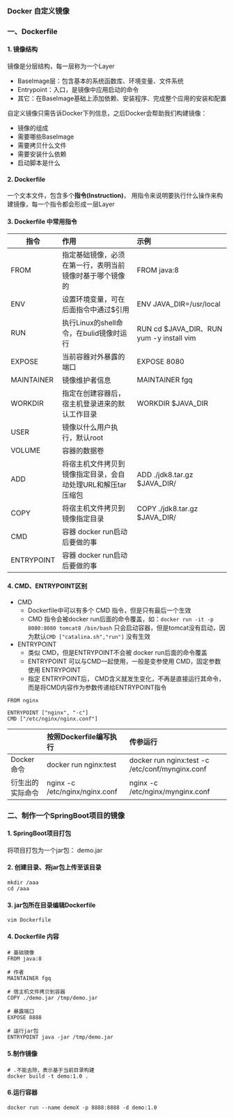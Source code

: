 ### Docker 自定义镜像
### 一、Dockerfile 
#### 1. 镜像结构
镜像是分层结构，每一层称为一个Layer
* BaseImage层：包含基本的系统函数库、环境变量、文件系统
* Entrypoint：入口，是镜像中应用启动的命令
* 其它：在BaseImage基础上添加依赖、安装程序、完成整个应用的安装和配置

自定义镜像只需告诉Docker下列信息，之后Docker会帮助我们构建镜像：
* 镜像的组成
* 需要哪些BaseImage
* 需要拷贝什么文件
* 需要安装什么依赖
* 启动脚本是什么


#### 2. Dockerfile
一个文本文件，包含多个**指令(Instruction)**， 用指令来说明要执行什么操作来构建镜像，每一个指令都会形成一层Layer


#### 3. Dockerfile 中常用指令

| 指令         | 作用                                             | 示例                                      |
|------------|:-----------------------------------------------|:----------------------------------------|
| FROM       | 指定基础镜像，必须在第一行，表明当前镜像时基于哪个镜像的                   | FROM java:8                             |
| ENV        | 设置环境变量，可在后面指令中通过$引用                            | ENV JAVA_DIR=/usr/local                 |
| RUN        | 执行Linux的shell命令，在bulid镜像时运行                    | RUN cd $JAVA_DIR、RUN yum -y install vim |
| EXPOSE     | 当前容器对外暴露的端口                                    | EXPOSE 8080                             |
| MAINTAINER | 镜像维护者信息                                        | MAINTAINER fgq                          |
| WORKDIR    | 指定在创建容器后，宿主机登录进来的默认工作目录                        | WORKDIR $JAVA_DIR                       |
| USER       | 镜像以什么用户执行，默认root                               |                                         |
| VOLUME     | 容器的数据卷                                         ||
| ADD        | 将宿主机文件拷贝到镜像指定目录，会自动处理URL和解压tar压缩包              | ADD ./jdk8.tar.gz $JAVA_DIR/            |
| COPY       | 将宿主机文件拷贝到镜像指定目录                                | COPY ./jdk8.tar.gz $JAVA_DIR/           |
| CMD        | 容器 docker run启动后要做的事                           |  |
| ENTRYPOINT | 容器 docker run启动后要做的事 |      |


#### 4. CMD、ENTRYPOINT区别
* CMD 
  * Dockerfile中可以有多个 CMD 指令，但是只有最后一个生效
  * CMD 指令会被docker run后面的命令覆盖，如：`docker run -it -p 8080:8080 tomcat8 /bin/bash` 只会启动容器，但是tomcat没有启动，因为默认`CMD ["catalina.sh","run"]` 没有生效
* ENTRYPOINT 
  * 类似 CMD，但是ENTRYPOINT不会被 docker run后面的命令覆盖
  * ENTRYPOINT 可以与CMD一起使用，一般是变参使用 CMD，固定参数使用 ENTRYPOINT
  * 指定 ENTRYPOINT后， CMD含义就发生变化，不再是直接运行其命令，而是将CMD内容作为参数传递给ENTRYPOINT指令


```
FROM nginx

ENTRYPOINT ["nginx", "-c"]
CMD ["/etc/nginx/nginx.conf"]
```



|          | 按照Dockerfile编写执行      | 传参运行                                            |
|----------|:----------------------|:------------------------------------------------|
| Docker命令 | docker run nginx:test | docker run nginx:test -c /etc/conf/mynginx.conf |
| 衍生出的实际命令 | nginx -c  /etc/nginx/nginx.conf            | nginx -c /etc/nginx/mynginx.conf                |



### 二、制作一个SpringBoot项目的镜像
#### 1. SpringBoot项目打包
将项目打包为一个jar包： demo.jar

#### 2. 创建目录、将jar包上传至该目录
```
mkdir /aaa
cd /aaa
```

#### 3. jar包所在目录编辑Dockerfile
```
vim Dockerfile
```

#### 4. Dockerfile 内容
```
# 基础镜像
FROM java:8

# 作者
MAINTAINER fgq

# 宿主机文件拷贝到容器
COPY ./demo.jar /tmp/demo.jar

# 暴露端口
EXPOSE 8888

# 运行jar包
ENTRYPOINT java -jar /tmp/demo.jar
```


#### 5.制作镜像
```
# .不能去除，表示基于当前目录构建
docker build -t demo:1.0 . 
```


#### 6.运行容器
```
docker run --name demoX -p 8888:8888 -d demo:1.0
```
